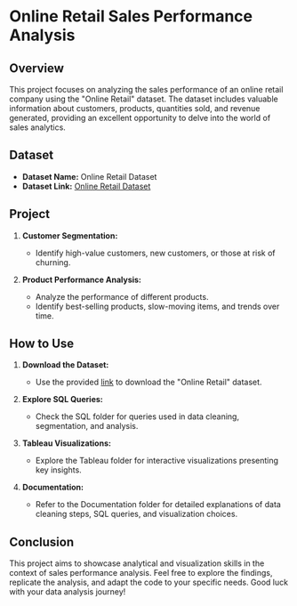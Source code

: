 # Online Retail Sales Performance Analysis

## Overview

This project focuses on analyzing the sales performance of an online retail company using the "Online Retail" dataset. The dataset includes valuable information about customers, products, quantities sold, and revenue generated, providing an excellent opportunity to delve into the world of sales analytics.

## Dataset

- **Dataset Name:** Online Retail Dataset
- **Dataset Link:** [Online Retail Dataset](https://archive.ics.uci.edu/ml/datasets/online+retail)

## Project

1. **Customer Segmentation:**
   - Identify high-value customers, new customers, or those at risk of churning.

2. **Product Performance Analysis:**
   - Analyze the performance of different products.
   - Identify best-selling products, slow-moving items, and trends over time.


## How to Use

1. **Download the Dataset:**
   - Use the provided [link](https://archive.ics.uci.edu/ml/datasets/online+retail) to download the "Online Retail" dataset.

2. **Explore SQL Queries:**
   - Check the SQL folder for queries used in data cleaning, segmentation, and analysis.

3. **Tableau Visualizations:**
   - Explore the Tableau folder for interactive visualizations presenting key insights.

4. **Documentation:**
   - Refer to the Documentation folder for detailed explanations of data cleaning steps, SQL queries, and visualization choices.

## Conclusion

This project aims to showcase analytical and visualization skills in the context of sales performance analysis. Feel free to explore the findings, replicate the analysis, and adapt the code to your specific needs. Good luck with your data analysis journey!
